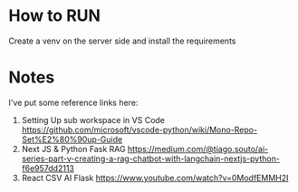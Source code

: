 # How to RUN
Create a venv on the server side and install the requirements
# Notes
I've put some reference links here: 
1. Setting Up sub workspace in VS Code	https://github.com/microsoft/vscode-python/wiki/Mono-Repo-Set%E2%80%90up-Guide	
2. Next JS & Python Fask RAG	https://medium.com/@tiago.souto/ai-series-part-v-creating-a-rag-chatbot-with-langchain-nextjs-python-f6e957dd2113	
3. React CSV AI Flask	https://www.youtube.com/watch?v=0ModfEMMH2I	
